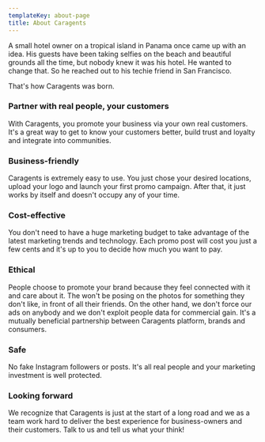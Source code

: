 ```yaml
---
templateKey: about-page
title: About Caragents
---
```

A small hotel owner on a tropical island in Panama once came up with an idea. His guests have been taking selfies on the beach and beautiful grounds all the time, but nobody knew it was his hotel. He wanted to change that. So he reached out to his techie friend in San Francisco.

That's how Caragents was born.

### Partner with real people, your customers

With Caragents, you promote your business via your own real customers. It's a great way to get to know your customers better, build trust and loyalty and integrate into communities.

### Business-friendly

Caragents is extremely easy to use. You just chose your desired locations, upload your logo and launch your first promo campaign. After that, it just works by itself and doesn't occupy any of your time.

### Cost-effective

You don't need to have a huge marketing budget to take advantage of the latest marketing trends and technology. Each promo post will cost you just a few cents and it's up to you to decide how much you want to pay.

### Ethical

People choose to promote your brand because they feel connected with it and care about it. The won't be posing on the photos for something they don't like, in front of all their friends. On the other hand, we don't force our ads on anybody and we don't exploit people data for commercial gain. It's  a mutually beneficial partnership between Caragents platform, brands and consumers.

### Safe

No fake Instagram followers or posts. It's all real people and your marketing investment is well protected.

### Looking forward

We recognize that Caragents is just at the start of a long road and we as a team work hard to deliver the best experience for business-owners and their customers. Talk to us and tell us what your think!

